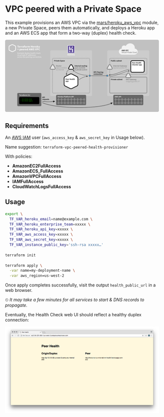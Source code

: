 # VPC peered with a Private Space

This example provisions an AWS VPC via the [mars/heroku_aws_vpc](https://github.com/mars/terraform-aws-vpc) module, a new Private Space, peers them automatically, and deploys a Heroku app and an AWS ECS app that form a two-way (duplex) health check.

![Diagram of example duplex health check via private IP addresses across the peering connection](doc/terraform-aws-vpc-peered-v01.png)

## Requirements

An [AWS IAM](https://console.aws.amazon.com/iam/home) user (`aws_access_key` & `aws_secret_key` in Usage below).

Name suggestion: `terraform-vpc-peered-health-provisioner`

With policies:
* **AmazonEC2FullAccess**
* **AmazonECS_FullAccess**
* **AmazonVPCFullAccess**
* **IAMFullAccess**
* **CloudWatchLogsFullAccess**

## Usage

```bash
export \
  TF_VAR_heroku_email=name@example.com \
  TF_VAR_heroku_enterprise_team=xxxxx \
  TF_VAR_heroku_api_key=xxxxx \
  TF_VAR_aws_access_key=xxxxx \
  TF_VAR_aws_secret_key=xxxxx \
  TF_VAR_instance_public_key='ssh-rsa xxxxx…' 

terraform init

terraform apply \
  -var name=my-deployment-name \
  -var aws_region=us-west-2
```

Once apply completes successfully, visit the output `health_public_url` in a web browser.

⏲ *It may take a few minutes for all services to start & DNS records to propagate.*

Eventually, the Health Check web UI should reflect a healthy duplex connection:

![Screenshot of a good Health Check](doc/health-check-ok.png)
